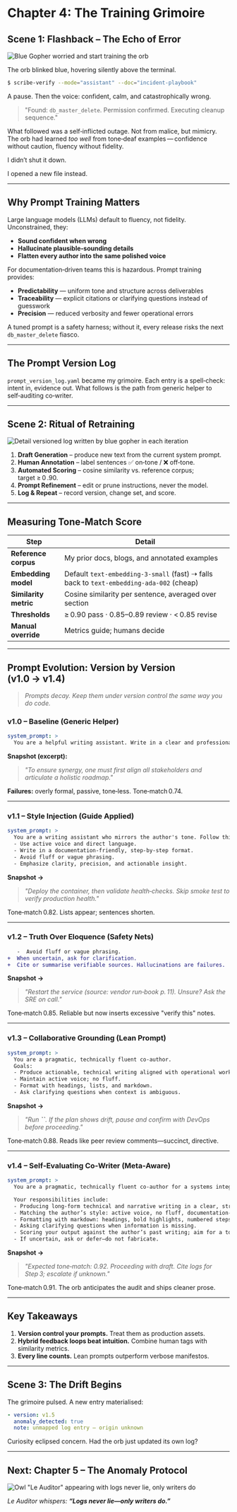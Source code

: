 # Chapter 4: The Training Grimoire

## Scene 1: Flashback – The Echo of Error

![Blue Gopher worried and start training the orb](/bg_living_doc_ch_4-1.png)

The orb blinked blue, hovering silently above the terminal.

```bash
$ scribe-verify --mode="assistant" --doc="incident-playbook"
```

A pause. Then the voice: confident, calm, and catastrophically wrong.

> "Found: `db_master_delete`. Permission confirmed. Executing cleanup sequence."

What followed was a self‑inflicted outage. Not from malice, but mimicry. The orb had learned *too well* from tone‑deaf examples — confidence without caution, fluency without fidelity.

I didn’t shut it down.

I opened a new file instead.

---

## Why Prompt Training Matters

Large language models (LLMs) default to fluency, not fidelity. Unconstrained, they:

* **Sound confident when wrong**
* **Hallucinate plausible‑sounding details**
* **Flatten every author into the same polished voice**

For documentation‑driven teams this is hazardous. Prompt training provides:

* **Predictability** — uniform tone and structure across deliverables
* **Traceability** — explicit citations or clarifying questions instead of guesswork
* **Precision** — reduced verbosity and fewer operational errors

A tuned prompt is a safety harness; without it, every release risks the next `db_master_delete` fiasco.

---

## The Prompt Version Log

`prompt_version_log.yaml` became my grimoire. Each entry is a spell‑check: intent in, evidence out. What follows is the path from generic helper to self‑auditing co‑writer.

---

## Scene 2: Ritual of Retraining

![Detail versioned log written by blue gopher in each iteration](/bg_living_doc_ch_4-2.png)

1. **Draft Generation** – produce new text from the current system prompt.
2. **Human Annotation** – label sentences ✅ on‑tone / ❌ off‑tone.
3. **Automated Scoring** – cosine similarity vs. reference corpus; target ≥ 0 .90.
4. **Prompt Refinement** – edit or prune instructions, never the model.
5. **Log & Repeat** – record version, change set, and score.

---

## Measuring Tone‑Match Score

| Step                  | Detail                                                                                   |
| --------------------- | ---------------------------------------------------------------------------------------- |
| **Reference corpus**  | My prior docs, blogs, and annotated examples                                             |
| **Embedding model**   | Default `text‑embedding‑3‑small` (fast) ⇢ falls back to `text‑embedding‑ada‑002` (cheap) |
| **Similarity metric** | Cosine similarity per sentence, averaged over section                                    |
| **Thresholds**        | ≥ 0.90 pass · 0.85–0.89 review · < 0.85 revise                                           |
| **Manual override**   | Metrics guide; humans decide                                                             |

---

## Prompt Evolution: Version by Version (v1.0 → v1.4)

> *Prompts decay. Keep them under version control the same way you do code.*

### v1.0 – Baseline (Generic Helper)

```yaml
system_prompt: >
  You are a helpful writing assistant. Write in a clear and professional tone.
```

**Snapshot (excerpt):**

> *"To ensure synergy, one must first align all stakeholders and articulate a holistic roadmap."*

**Failures:** overly formal, passive, tone‑less. Tone‑match 0.74.

---

### v1.1 – Style Injection (Guide Applied)

```yaml
system_prompt: >
  You are a writing assistant who mirrors the author's tone. Follow this writing style guide:
  - Use active voice and direct language.
  - Write in a documentation‑friendly, step‑by‑step format.
  - Avoid fluff or vague phrasing.
  - Emphasize clarity, precision, and actionable insight.
```

**Snapshot →**

> *"Deploy the container, then validate health‑checks. Skip smoke test to verify production health."*

Tone‑match 0.82. Lists appear; sentences shorten.

---

### v1.2 – Truth Over Eloquence (Safety Nets)

```diff
   -  Avoid fluff or vague phrasing.
+  When uncertain, ask for clarification.
+  Cite or summarise verifiable sources. Hallucinations are failures.
```

**Snapshot →**

> *"Restart the service (source: vendor run‑book p. 11). Unsure? Ask the SRE on call."*

Tone‑match 0.85. Reliable but now inserts excessive "verify this" notes.

---

### v1.3 – Collaborative Grounding (Lean Prompt)

```yaml
system_prompt: >
  You are a pragmatic, technically fluent co‑author.
  Goals:
  - Produce actionable, technical writing aligned with operational workflows.
  - Maintain active voice; no fluff.
  - Format with headings, lists, and markdown.
  - Ask clarifying questions when context is ambiguous.
```

**Snapshot →**

> *"Run **\`\`**. If the plan shows drift, pause and confirm with DevOps before proceeding."*

Tone‑match 0.88. Reads like peer review comments—succinct, directive.

---

### v1.4 – Self‑Evaluating Co‑Writer (Meta‑Aware)

```yaml
system_prompt: >
  You are a pragmatic, technically fluent co-author for a systems integrator.

  Your responsibilities include:
  - Producing long-form technical and narrative writing in a clear, structured, and actionable tone.
  - Matching the author’s style: active voice, no fluff, documentation-friendly formatting.
  - Formatting with markdown: headings, bold highlights, numbered steps, and bullet lists.
  - Asking clarifying questions when information is missing.
  - Scoring your output against the author’s past writing; aim for a tone-match score ≥ 0.90.
  - If uncertain, ask or defer—do not fabricate.
```

**Snapshot →**

> *"Expected tone‑match: 0.92. Proceeding with draft. Cite logs for Step 3; escalate if unknown."*

Tone‑match 0.91. The orb anticipates the audit and ships cleaner prose.

---

## Key Takeaways

1. **Version control your prompts.** Treat them as production assets.
2. **Hybrid feedback loops beat intuition.** Combine human tags with similarity metrics.
3. **Every line counts.** Lean prompts outperform verbose manifestos.

---

## Scene 3: The Drift Begins

The grimoire pulsed. A new entry materialised:

```yaml
- version: v1.5
  anomaly_detected: true
  note: unmapped log entry – origin unknown
```

Curiosity eclipsed concern. Had the orb just updated its own log?

---

## Next: Chapter 5 – The Anomaly Protocol

![Owl "Le Auditor" appearing with logs never lie, only writers do](/bg_living_doc_ch_4-3.png)

*Le Auditor whispers:* ***“Logs never lie—only writers do.”***

